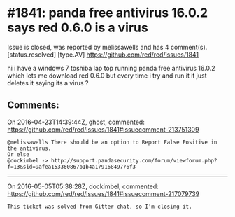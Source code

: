 
#1841: panda free antivirus 16.0.2 says red 0.6.0 is a virus
================================================================================
Issue is closed, was reported by melissawells and has 4 comment(s).
[status.resolved] [type.AV]
<https://github.com/red/red/issues/1841>

hi i have a windows 7 toshiba lap top running panda free antivirus 16.0.2 which lets me download red 0.6.0  but every time i try and run it it just deletes it saying its a virus ? 



Comments:
--------------------------------------------------------------------------------

On 2016-04-23T14:39:44Z, ghost, commented:
<https://github.com/red/red/issues/1841#issuecomment-213751309>

    @melissawells There should be an option to Report False Positive in the antivirus.
    Or else
    @dockimbel -> http://support.pandasecurity.com/forum/viewforum.php?f=13&sid=9afea153360867b1b4a17916849776f3

--------------------------------------------------------------------------------

On 2016-05-05T05:38:28Z, dockimbel, commented:
<https://github.com/red/red/issues/1841#issuecomment-217079739>

    This ticket was solved from Gitter chat, so I'm closing it.

